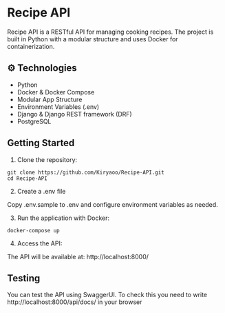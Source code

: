 # Recipe API

Recipe API is a RESTful API for managing cooking recipes. The project is built in Python with a modular structure and uses Docker for containerization.

## ⚙️ Technologies
- Python 
- Docker & Docker Compose
- Modular App Structure
- Environment Variables (.env)
- Django & Django REST framework (DRF)
- PostgreSQL

## Getting Started

1. Clone the repository:
   
```
git clone https://github.com/Kiryaoo/Recipe-API.git
cd Recipe-API
```

2. Create a .env file

Copy .env.sample to .env and configure environment variables as needed.

3. Run the application with Docker:

```
docker-compose up
```

4. Access the API:
   
The API will be available at: http://localhost:8000/

##  Testing

You can test the API using SwaggerUI. To check this you need to write http://localhost:8000/api/docs/ in your browser
